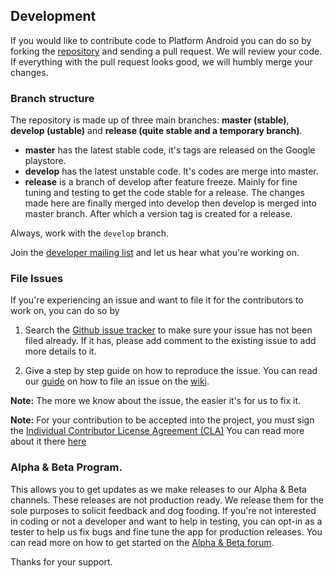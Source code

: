 ## Development

If you would like to contribute code to Platform Android you can do so by forking the [repository][1] and sending a pull request. We will review your code. If everything with the pull request looks good, we will humbly merge your changes.

### Branch structure

The repository is made up of three main branches: **master (stable)**, **develop (ustable)** and **release (quite stable and a temporary branch)**.

* **master** has the latest stable code, it's tags are released on the Google playstore.
* **develop** has the latest unstable code. It's codes are merge into master.
* **release** is a branch of develop after feature freeze. Mainly for fine tuning and testing to get the code stable for a release. The changes made here are finally merged into develop then develop is merged into master branch. After which a version tag is created for a release.

Always, work with the `develop` branch.

Join the [developer mailing list][1] and let us hear what you're working on.

### File Issues

If you're experiencing an issue and want to file it for the contributors to work on, you can do so by

1. Search the [Github issue tracker][2] to make sure your issue has not been filed already. If it has, please add comment to the existing issue to add more details to it.

2. Give a step by step guide on how to reproduce the issue. You can read our [guide][3] on how to file an issue on the [wiki][3].

**Note:** The more we know about the issue, the easier it's for us to fix it.

**Note:** For your contribution to be accepted into the project, you must sign the [Individual Contributor License Agreement (CLA)][4] You can read more about it there [here][5]

### Alpha & Beta Program.
This allows you to get updates as we make releases to our Alpha & Beta channels. These releases are not production ready.
We release them for the sole purposes to solicit feedback and dog fooding. If you're not interested in coding or not a developer and
want to help in testing, you can opt-in as a tester to help us fix bugs and fine tune the app for production releases. You
can read more on how to get started on the [Alpha & Beta forum][6].

Thanks for your support.

[1]: http://list.ushahidi.com
[2]: https://github.com/ushahidi/platform-android/issues
[3]: https://wiki.ushahidi.com/display/WIKI/Report+a+bug
[4]: https://docs.google.com/forms/d/15LyeKTOP36T5u3290o4hsmqv79v-m_s2QSmgMJXpYp8/viewform
[5]: https://wiki.ushahidi.com/display/WIKI/Licenses
[6]: https://groups.google.com/forum/#!forum/ushahidi-android-app